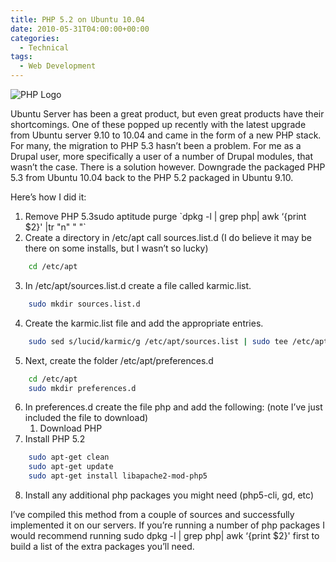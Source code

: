 ```yaml
---
title: PHP 5.2 on Ubuntu 10.04
date: 2010-05-31T04:00:00+00:00
categories:
  - Technical
tags:
  - Web Development
---
```


![PHP Logo](/images/2010/05/PHP-Logo-225x118-1.png)

Ubuntu Server has been a great product, but even great products have their shortcomings. One of these popped up recently with the latest upgrade from Ubuntu server 9.10 to 10.04 and came in the form of a new PHP stack. For many, the migration to PHP 5.3 hasn’t been a problem. For me as a Drupal user, more specifically a user of a number of Drupal modules, that wasn’t the case. There is a solution however. Downgrade the packaged PHP 5.3 from Ubuntu 10.04 back to the PHP 5.2 packaged in Ubuntu 9.10.

Here’s how I did it:

1.  Remove PHP 5.3sudo aptitude purge \`dpkg -l | grep php| awk ‘{print $2}' |tr "n" " "\`
2.  Create a directory in /etc/apt call sources.list.d (I do believe it may be there on some installs, but I wasn’t so lucky)
``` bash
    cd /etc/apt
```
3.  In /etc/apt/sources.list.d create a file called karmic.list.
``` bash
    sudo mkdir sources.list.d
```
4.  Create the karmic.list file and add the appropriate entries.
``` bash
    sudo sed s/lucid/karmic/g /etc/apt/sources.list | sudo tee /etc/apt/sources.list.d/karmic.list
```
5.  Next, create the folder /etc/apt/preferences.d
``` bash
    cd /etc/apt
    sudo mkdir preferences.d
```
6.  In preferences.d create the file php and add the following: (note I’ve just included the file to download)
    1.  Download PHP
7.  Install PHP 5.2
``` bash
    sudo apt-get clean
    sudo apt-get update
    sudo apt-get install libapache2-mod-php5
```
8.  Install any additional php packages you might need (php5-cli, gd, etc)

I’ve compiled this method from a couple of sources and successfully implemented it on our servers. If you’re running a number of php packages I would recommend running sudo dpkg -l | grep php| awk &#8216;{print $2}' first to build a list of the extra packages you’ll need.